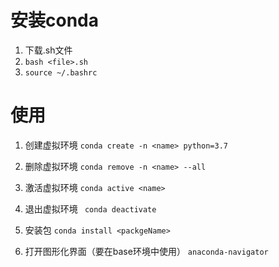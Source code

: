# 安装conda
1. 下载<file>.sh文件
2. `bash <file>.sh`
3. `source ~/.bashrc`

# 使用
1. 创建虚拟环境
   `conda create -n <name> python=3.7`

2. 删除虚拟环境
   `conda remove -n <name> --all`

3. 激活虚拟环境
   `conda active <name>`

3. 退出虚拟环境
   ` conda deactivate`

4. 安装包
   `conda install <packgeName>`

5. 打开图形化界面（要在base环境中使用）
   `anaconda-navigator`





